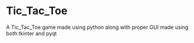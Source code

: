 # Tic_Tac_Toe

A Tic_Tac_Toe game made using python along with proper GUI made using both tkinter and pyqt
